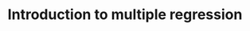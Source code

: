 ---
id: 001
difficulty: Beginner
title: Introduction to multiple regression 
summary: Mathematical calculations can help you predict future outcomes in a variety of industries. Statistical analysis of data is often beneficial to businesses and institutions that aim to be prepared for all possibilities.  In this article, I explain what multiple regression is and how you can use it to forecast events.
metaKeyword: Correlation
isPublished: true
isFeatured: true
createdAt: 4 June 2022
updatedAt: 4 June 2022
---